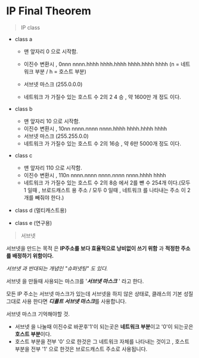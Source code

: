 # IP Final Theorem
> IP class

- class a
 
    - 맨 앞자리 0 으로 시작함.

    - 이진수 변환시 , 0nnn nnnn.hhhh hhhh.hhhh hhhh.hhhh hhhh (n = 네트워크 부분 / h = 호스트 부분)

    - 서브넷 마스크 (255.0.0.0)

    - 네트워크 가 가질수 있는 호스트 수 2의 2 4 승 , 약 1600만 개 정도 이다.

- class b
    - 맨 앞자리 10 으로 시작함.
    - 이진수 변환시 , 10nn nnnn.nnnn nnnn.hhhh hhhh.hhhh hhhh
    - 서브넷 마스크 (255.255.0.0)
    - 네트워크 가 가질수 있는 호스트 수 2의 16승 , 약 6만 5000개 정도 이다.
- class c
    - 맨 앞자리 110 으로 시작함.
    - 이진수 변환시 , 110n nnnn.nnnn nnnn.nnnn nnnn.hhhh hhhh
    - 네트워크 가 가질수 있는 호스트 수 2의 8승 에서 2를 뺸 수 254개 이다.(모두 1 일때 , 브로드캐스트 용 주소 / 모두 0 일때 , 네트워크 를 나타내는 주소 이 2개를 빼줘야 한다.)
- class d (멀티캐스트용)
- class e (연구용)

>서브넷 

서브넷을 만드는 목적 은 **IP주소를 보다 효율적으로 낭비없이 쓰기 위함** 과 **적정한 주소를 배정하기 위함이다.**

*서브넷 과 반대되는 개념인 "슈퍼넷팅" 도 있다.*

서브넷 을 만들때 사용되는 마스크를 '***서브넷 마스크*** ' 라고 한다.

모든 IP 주소는 서브넷 마스크가 있는데 서브넷을 하지 않은 상태로, 클래스의 기본 성질 그대로 사용 한다면 ***디폴트 서브넷 마스크***를 사용합니다.

서브넷 마스크 기억해야할 것.

- 서브넷 을 나눌때 이진수로 바꾼후'1'이 되는곳은 **네트워크 부분**이고 '0'이 되는곳은 **호스트 부분**이다.
- 호스트 부분을 전부 '0' 으로 한것은 그 네트워크 자체를 나타내는 것이고 , 호스트 부분을 전부 '1' 으로 한것은 브로드캐스트 주소로 사용됩니다.
